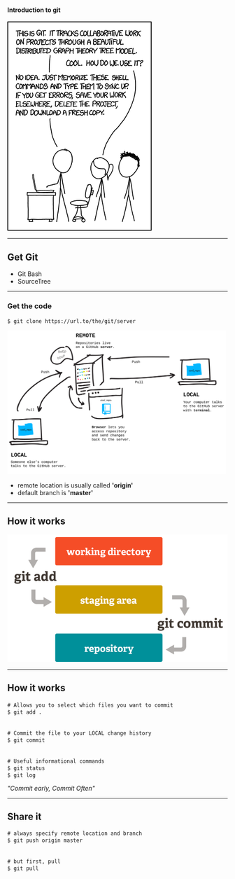 #### Introduction to git

![XKCD](/images/xkcd.png)

---

## Get Git

* Git Bash
* SourceTree

---

### Get the code

```console
$ git clone https://url.to/the/git/server
```
<img src="/images/remote.png" width="500"/>

* remote location is usually called **'origin'**
* default branch is **'master'**

---

## How it works

![Git](/images/git.png)

---

## How it works

```console
# Allows you to select which files you want to commit
$ git add .


# Commit the file to your LOCAL change history
$ git commit


# Useful informational commands
$ git status
$ git log
```

*"Commit early, Commit Often"*

---

## Share it

```console
# always specify remote location and branch
$ git push origin master


# but first, pull
$ git pull
```
